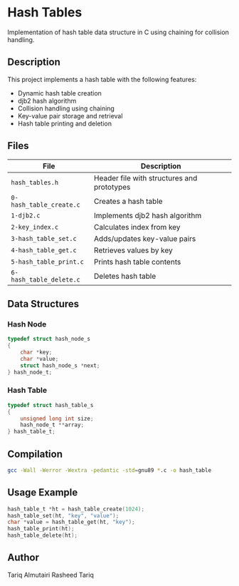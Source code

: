 # Hash Tables

Implementation of hash table data structure in C using chaining for collision handling.

## Description

This project implements a hash table with the following features:
- Dynamic hash table creation
- djb2 hash algorithm
- Collision handling using chaining
- Key-value pair storage and retrieval
- Hash table printing and deletion

## Files

| File | Description |
|------|-------------|
| `hash_tables.h` | Header file with structures and prototypes |
| `0-hash_table_create.c` | Creates a hash table |
| `1-djb2.c` | Implements djb2 hash algorithm |
| `2-key_index.c` | Calculates index from key |
| `3-hash_table_set.c` | Adds/updates key-value pairs |
| `4-hash_table_get.c` | Retrieves values by key |
| `5-hash_table_print.c` | Prints hash table contents |
| `6-hash_table_delete.c` | Deletes hash table |

## Data Structures

### Hash Node
```c
typedef struct hash_node_s
{
    char *key;
    char *value;
    struct hash_node_s *next;
} hash_node_t;
```

### Hash Table
```c
typedef struct hash_table_s
{
    unsigned long int size;
    hash_node_t **array;
} hash_table_t;
```

## Compilation

```bash
gcc -Wall -Werror -Wextra -pedantic -std=gnu89 *.c -o hash_table
```

## Usage Example

```c
hash_table_t *ht = hash_table_create(1024);
hash_table_set(ht, "key", "value");
char *value = hash_table_get(ht, "key");
hash_table_print(ht);
hash_table_delete(ht);
```

## Author

Tariq Almutairi Rasheed Tariq
